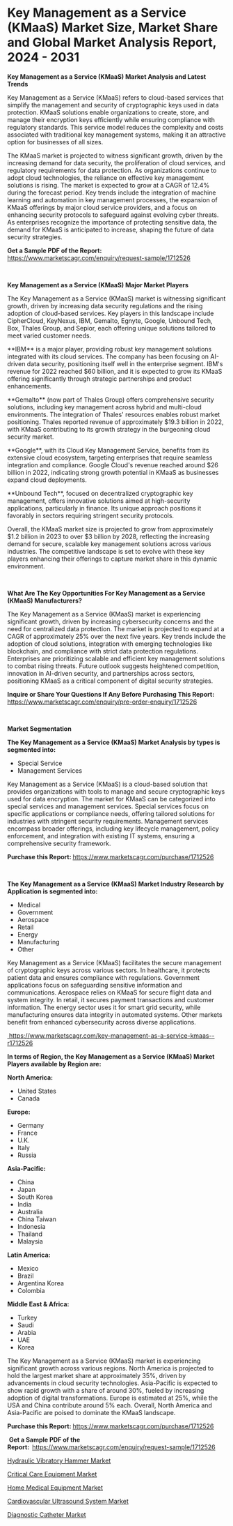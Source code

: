 <p><h1>Key Management as a Service (KMaaS) Market Size, Market Share and Global Market Analysis Report, 2024 - 2031</h1></p><p><strong>Key Management as a Service (KMaaS) Market Analysis and Latest Trends</strong></p>
<p><p>Key Management as a Service (KMaaS) refers to cloud-based services that simplify the management and security of cryptographic keys used in data protection. KMaaS solutions enable organizations to create, store, and manage their encryption keys efficiently while ensuring compliance with regulatory standards. This service model reduces the complexity and costs associated with traditional key management systems, making it an attractive option for businesses of all sizes.</p><p>The KMaaS market is projected to witness significant growth, driven by the increasing demand for data security, the proliferation of cloud services, and regulatory requirements for data protection. As organizations continue to adopt cloud technologies, the reliance on effective key management solutions is rising. The market is expected to grow at a CAGR of 12.4% during the forecast period. Key trends include the integration of machine learning and automation in key management processes, the expansion of KMaaS offerings by major cloud service providers, and a focus on enhancing security protocols to safeguard against evolving cyber threats. As enterprises recognize the importance of protecting sensitive data, the demand for KMaaS is anticipated to increase, shaping the future of data security strategies.</p></p>
<p><strong>Get a Sample PDF of the Report:&nbsp;</strong> <a href="https://www.marketscagr.com/enquiry/request-sample/1712526?utm_campaign=1436&utm_medium=2&utm_source=Github&utm_content=ia&utm_term=22102024&utm_id=key-management-as-a-service-kmaas">https://www.marketscagr.com/enquiry/request-sample/1712526</a></p>
<p>&nbsp;</p>
<p><strong>Key Management as a Service (KMaaS) Major Market Players</strong></p>
<p><p>The Key Management as a Service (KMaaS) market is witnessing significant growth, driven by increasing data security regulations and the rising adoption of cloud-based services. Key players in this landscape include CipherCloud, KeyNexus, IBM, Gemalto, Egnyte, Google, Unbound Tech, Box, Thales Group, and Sepior, each offering unique solutions tailored to meet varied customer needs.</p><p>**IBM** is a major player, providing robust key management solutions integrated with its cloud services. The company has been focusing on AI-driven data security, positioning itself well in the enterprise segment. IBM's revenue for 2022 reached $60 billion, and it is expected to grow its KMaaS offering significantly through strategic partnerships and product enhancements.</p><p>**Gemalto** (now part of Thales Group) offers comprehensive security solutions, including key management across hybrid and multi-cloud environments. The integration of Thales' resources enables robust market positioning. Thales reported revenue of approximately $19.3 billion in 2022, with KMaaS contributing to its growth strategy in the burgeoning cloud security market.</p><p>**Google**, with its Cloud Key Management Service, benefits from its extensive cloud ecosystem, targeting enterprises that require seamless integration and compliance. Google Cloud's revenue reached around $26 billion in 2022, indicating strong growth potential in KMaaS as businesses expand cloud deployments.</p><p>**Unbound Tech**, focused on decentralized cryptographic key management, offers innovative solutions aimed at high-security applications, particularly in finance. Its unique approach positions it favorably in sectors requiring stringent security protocols.</p><p>Overall, the KMaaS market size is projected to grow from approximately $1.2 billion in 2023 to over $3 billion by 2028, reflecting the increasing demand for secure, scalable key management solutions across various industries. The competitive landscape is set to evolve with these key players enhancing their offerings to capture market share in this dynamic environment.</p></p>
<p>&nbsp;</p>
<p><strong>What Are The Key Opportunities For Key Management as a Service (KMaaS) Manufacturers?</strong></p>
<p><p>The Key Management as a Service (KMaaS) market is experiencing significant growth, driven by increasing cybersecurity concerns and the need for centralized data protection. The market is projected to expand at a CAGR of approximately 25% over the next five years. Key trends include the adoption of cloud solutions, integration with emerging technologies like blockchain, and compliance with strict data protection regulations. Enterprises are prioritizing scalable and efficient key management solutions to combat rising threats. Future outlook suggests heightened competition, innovation in AI-driven security, and partnerships across sectors, positioning KMaaS as a critical component of digital security strategies.</p></p>
<p><strong>Inquire or Share Your Questions If Any Before Purchasing This Report:</strong> <a href="https://www.marketscagr.com/enquiry/pre-order-enquiry/1712526?utm_campaign=1436&utm_medium=2&utm_source=Github&utm_content=ia&utm_term=22102024&utm_id=key-management-as-a-service-kmaas">https://www.marketscagr.com/enquiry/pre-order-enquiry/1712526</a></p>
<p>&nbsp;</p>
<p><strong>Market Segmentation</strong></p>
<p><strong>The Key Management as a Service (KMaaS) Market Analysis by types is segmented into:</strong></p>
<p><ul><li>Special Service</li><li>Management Services</li></ul></p>
<p><p>Key Management as a Service (KMaaS) is a cloud-based solution that provides organizations with tools to manage and secure cryptographic keys used for data encryption. The market for KMaaS can be categorized into special services and management services. Special services focus on specific applications or compliance needs, offering tailored solutions for industries with stringent security requirements. Management services encompass broader offerings, including key lifecycle management, policy enforcement, and integration with existing IT systems, ensuring a comprehensive security framework.</p></p>
<p><strong>Purchase this Report:&nbsp;</strong><a href="https://www.marketscagr.com/purchase/1712526?utm_campaign=1436&utm_medium=2&utm_source=Github&utm_content=ia&utm_term=22102024&utm_id=key-management-as-a-service-kmaas">https://www.marketscagr.com/purchase/1712526</a></p>
<p>&nbsp;</p>
<p><strong>The Key Management as a Service (KMaaS) Market Industry Research by Application is segmented into:</strong></p>
<p><ul><li>Medical</li><li>Government</li><li>Aerospace</li><li>Retail</li><li>Energy</li><li>Manufacturing</li><li>Other</li></ul></p>
<p><p>Key Management as a Service (KMaaS) facilitates the secure management of cryptographic keys across various sectors. In healthcare, it protects patient data and ensures compliance with regulations. Government applications focus on safeguarding sensitive information and communications. Aerospace relies on KMaaS for secure flight data and system integrity. In retail, it secures payment transactions and customer information. The energy sector uses it for smart grid security, while manufacturing ensures data integrity in automated systems. Other markets benefit from enhanced cybersecurity across diverse applications.</p></p>
<p><a href="https://www.marketscagr.com/key-management-as-a-service-kmaas--r1712526?utm_campaign=1436&utm_medium=2&utm_source=Github&utm_content=ia&utm_term=22102024&utm_id=key-management-as-a-service-kmaas">&nbsp;https://www.marketscagr.com/key-management-as-a-service-kmaas--r1712526</a></p>
<p><strong>In terms of Region, the Key Management as a Service (KMaaS) Market Players available by Region are:</strong></p>
<p>
    <p> <strong> North America: </strong>
        <ul>
            <li>United States</li>
            <li>Canada</li>
        </ul>
        </p> 
    <p> <strong> Europe: </strong>
        <ul>
            <li>Germany</li>
            <li>France</li>
            <li>U.K.</li>
            <li>Italy</li>
            <li>Russia</li>
        </ul>
        </p> 
    <p> <strong> Asia-Pacific: </strong>
        <ul>
            <li>China</li>
            <li>Japan</li>
            <li>South Korea</li>
            <li>India</li>
            <li>Australia</li>
            <li>China Taiwan</li>
            <li>Indonesia</li>
            <li>Thailand</li>
            <li>Malaysia</li>
        </ul>
        </p> 
    <p> <strong> Latin America: </strong>
        <ul>
            <li>Mexico</li>
            <li>Brazil</li>
            <li>Argentina Korea</li>
            <li>Colombia</li>
        </ul>
        </p> 
    <p> <strong> Middle East & Africa: </strong>
        <ul>
            <li>Turkey</li>
            <li>Saudi</li>
            <li>Arabia</li>
            <li>UAE</li>
            <li>Korea</li>
        </ul>
    </p>
    </p>
<p><p>The Key Management as a Service (KMaaS) market is experiencing significant growth across various regions. North America is projected to hold the largest market share at approximately 35%, driven by advancements in cloud security technologies. Asia-Pacific is expected to show rapid growth with a share of around 30%, fueled by increasing adoption of digital transformations. Europe is estimated at 25%, while the USA and China contribute around 5% each. Overall, North America and Asia-Pacific are poised to dominate the KMaaS landscape.</p></p>
<p><strong>Purchase this Report: </strong><a href="https://www.marketscagr.com/purchase/1712526?utm_campaign=1436&utm_medium=2&utm_source=Github&utm_content=ia&utm_term=22102024&utm_id=key-management-as-a-service-kmaas">https://www.marketscagr.com/purchase/1712526</a></p>
<p>&nbsp;<strong>Get a Sample PDF of the Report:&nbsp;&nbsp;</strong><a href="https://www.marketscagr.com/enquiry/request-sample/1712526?utm_campaign=1436&utm_medium=2&utm_source=Github&utm_content=ia&utm_term=22102024&utm_id=key-management-as-a-service-kmaas">https://www.marketscagr.com/enquiry/request-sample/1712526</a></p>
<p><strong></strong></p>
<p><p><a href="https://issuu.com/reportprime-2/docs/hydraulic-vibratory-hammer-market-s_a1a0feee08edf9?utm_campaign=1436&utm_medium=2&utm_source=Github&utm_content=ia&utm_term=22102024&utm_id=key-management-as-a-service-kmaas">Hydraulic Vibratory Hammer Market</a></p><p><a href="https://www.linkedin.com/pulse/global-critical-care-equipment-industry-analysis-share-growth-zxfte?utm_campaign=1436&utm_medium=2&utm_source=Github&utm_content=ia&utm_term=22102024&utm_id=key-management-as-a-service-kmaas">Critical Care Equipment Market</a></p><p><a href="https://www.linkedin.com/pulse/home-medical-equipment-market-global-trends-forecast-2024-n5hoe?utm_campaign=1436&utm_medium=2&utm_source=Github&utm_content=ia&utm_term=22102024&utm_id=key-management-as-a-service-kmaas">Home Medical Equipment Market</a></p><p><a href="https://www.linkedin.com/pulse/cardiovascular-ultrasound-system-market-outlook-complete-won8e?utm_campaign=1436&utm_medium=2&utm_source=Github&utm_content=ia&utm_term=22102024&utm_id=key-management-as-a-service-kmaas">Cardiovascular Ultrasound System Market</a></p><p><a href="https://www.linkedin.com/pulse/strategic-roadmap-success-global-diagnostic-catheter-market-videe?utm_campaign=1436&utm_medium=2&utm_source=Github&utm_content=ia&utm_term=22102024&utm_id=key-management-as-a-service-kmaas">Diagnostic Catheter Market</a></p></p>